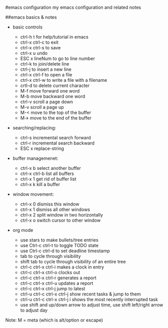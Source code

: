 #emacs configuration
my emacs configuration and related notes

##emacs basics & notes
* basic controls  
  * ctrl-h t for help/tutorial in emacs
  * ctrl-x ctrl-c to exit
  * ctrl-x ctrl-s to save
  * ctrl-x u undo
  * ESC x lineNum to go to line number
  * ctrl-k to join/delete line
  * ctrl-j to insert a new line
  * ctrl-x ctrl-f to open a file
  * ctrl-x ctrl-w to write a file with a filename
  * crtl-d to delete current character
  * M-f move forward one word
  * M-b move backward one word
  * ctrl-v scroll a page down
  * M-v scroll a page up
  * M-< move to the top of the buffer
  * M-> move to the end of the buffer

* searching/replacing:
  * ctrl-s incremental search forward
  * ctrl-r incremental search backward
  * ESC x replace-string
  
* buffer managemenet:
  * ctrl-x b select another buffer
  * ctrl-x ctrl-b list all buffers
  * ctrl-x 1 get rid of buffer list
  * ctrl-x k kill a buffer
  
* window movement:
  * ctrl-x 0 dismiss this window
  * ctrl-x 1 dismiss all other windows
  * ctrl-x 2 split window in two horizontally
  * ctrl-x o switch cursor to other window

* org mode
  * use stars to make bullets/tree entries
  * use Ctrl-c ctrl-t to toggle TODO state
  * use Ctrl-c ctrl-d to set deadline timestamp
  * tab to cycle through visibility
  * shift tab to cycle through visibility of an entire tree
  * ctrl-c ctrl-x ctrl-i makes a clock in entry
  * ctrl-c ctrl-x ctrl-o clocks out
  * ctrl-c ctrl-x ctrl-r generates a report
  * ctrl-c ctrl-x ctrl-u updates a report
  * ctrl-c ctrl-x ctrl-j jump to latest
  * ctrl-u ctrl-c ctrl-x ctrl-j show recent tasks & jump to them
  * ctrl-u ctrl-c ctrl-x ctrl-j i shows the most recently interrupted task
  * use shift and up/down arrow to adjust time, use shift left/right arrow to adjust day

Note: M = meta (which is alt/option or escape)
